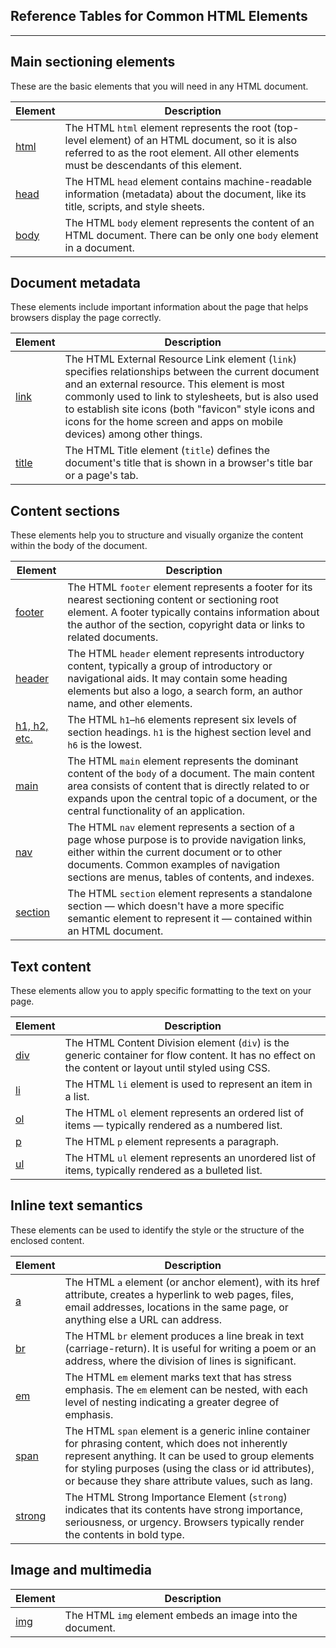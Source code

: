 <section class="markdown" ""><!--!-->

<h2 id="reference-tables-for-common-html-elements">Reference Tables for Common HTML Elements</h2>
<hr>
<h2 id="main-sectioning-elements">Main sectioning elements</h2>
<p>These are the basic elements that you will need in any HTML document.</p>
<table>
<thead>
<tr>
<th>Element</th>
<th>Description</th>
</tr>
</thead>
<tbody>
<tr>
<td><a href="https://developer.mozilla.org/en-US/docs/Web/HTML/Element/html" target="_blank">html</a></td>
<td>The HTML <code>html</code> element represents the root (top-level element) of an HTML document, so it is also referred to as the root element. All other elements must be descendants of this element.</td>
</tr>
<tr>
<td><a href="https://developer.mozilla.org/en-US/docs/Web/HTML/Element/head" target="_blank">head</a></td>
<td>The HTML <code>head</code> element contains machine-readable information (metadata) about the document, like its title, scripts, and style sheets.</td>
</tr>
<tr>
<td><a href="https://developer.mozilla.org/en-US/docs/Web/HTML/Element/body" target="_blank">body</a></td>
<td>The HTML <code>body</code> element represents the content of an HTML document. There can be only one <code>body</code> element in a document.</td>
</tr>
</tbody>
</table>
<h2 id="document-metadata">Document metadata</h2>
<p>These elements include important information about the page that helps browsers
display the page correctly.</p>
<table>
<thead>
<tr>
<th>Element</th>
<th>Description</th>
</tr>
</thead>
<tbody>
<tr>
<td><a href="https://developer.mozilla.org/en-US/docs/Web/HTML/Element/link" target="_blank">link</a></td>
<td>The HTML External Resource Link element (<code>link</code>) specifies relationships between the current document and an external resource. This element is most commonly used to link to stylesheets, but is also used to establish site icons (both "favicon" style icons and icons for the home screen and apps on mobile devices) among other things.</td>
</tr>
<tr>
<td><a href="https://developer.mozilla.org/en-US/docs/Web/HTML/Element/title" target="_blank">title</a></td>
<td>The HTML Title element (<code>title</code>) defines the document's title that is shown in a browser's title bar or a page's tab.</td>
</tr>
</tbody>
</table>
<h2 id="content-sections">Content sections</h2>
<p>These elements help you to structure and visually organize the content within
the body of the document.</p>
<table>
<thead>
<tr>
<th>Element</th>
<th>Description</th>
</tr>
</thead>
<tbody>
<tr>
<td><a href="https://developer.mozilla.org/en-US/docs/Web/HTML/Element/footer" target="_blank">footer</a></td>
<td>The HTML <code>footer</code> element represents a footer for its nearest sectioning content or sectioning root element. A footer typically contains information about the author of the section, copyright data or links to related documents.</td>
</tr>
<tr>
<td><a href="https://developer.mozilla.org/en-US/docs/Web/HTML/Element/header" target="_blank">header</a></td>
<td>The HTML <code>header</code> element represents introductory content, typically a group of introductory or navigational aids. It may contain some heading elements but also a logo, a search form, an author name, and other elements.</td>
</tr>
<tr>
<td><a href="https://developer.mozilla.org/en-US/docs/Web/HTML/Element/Heading_Elements" target="_blank">h1, h2, etc.</a></td>
<td>The HTML <code>h1</code>–<code>h6</code> elements represent six levels of section headings. <code>h1</code> is the highest section level and <code>h6</code> is the lowest.</td>
</tr>
<tr>
<td><a href="https://developer.mozilla.org/en-US/docs/Web/HTML/Element/main" target="_blank">main</a></td>
<td>The HTML <code>main</code> element represents the dominant content of the <code>body</code> of a document. The main content area consists of content that is directly related to or expands upon the central topic of a document, or the central functionality of an application.</td>
</tr>
<tr>
<td><a href="https://developer.mozilla.org/en-US/docs/Web/HTML/Element/nav" target="_blank">nav</a></td>
<td>The HTML <code>nav</code> element represents a section of a page whose purpose is to provide navigation links, either within the current document or to other documents. Common examples of navigation sections are menus, tables of contents, and indexes.</td>
</tr>
<tr>
<td><a href="https://developer.mozilla.org/en-US/docs/Web/HTML/Element/section" target="_blank">section</a></td>
<td>The HTML <code>section</code> element represents a standalone section — which doesn't have a more specific semantic element to represent it — contained within an HTML document.</td>
</tr>
</tbody>
</table>
<h2 id="text-content">Text content</h2>
<p>These elements allow you to apply specific formatting to the text on your page.</p>
<table>
<thead>
<tr>
<th>Element</th>
<th>Description</th>
</tr>
</thead>
<tbody>
<tr>
<td><a href="https://developer.mozilla.org/en-US/docs/Web/HTML/Element/div" target="_blank">div</a></td>
<td>The HTML Content Division element (<code>div</code>) is the generic container for flow content. It has no effect on the content or layout until styled using CSS.</td>
</tr>
<tr>
<td><a href="https://developer.mozilla.org/en-US/docs/Web/HTML/Element/li" target="_blank">li</a></td>
<td>The HTML <code>li</code> element is used to represent an item in a list.</td>
</tr>
<tr>
<td><a href="https://developer.mozilla.org/en-US/docs/Web/HTML/Element/ol" target="_blank">ol</a></td>
<td>The HTML <code>ol</code> element represents an ordered list of items — typically rendered as a numbered list.</td>
</tr>
<tr>
<td><a href="https://developer.mozilla.org/en-US/docs/Web/HTML/Element/p" target="_blank">p</a></td>
<td>The HTML <code>p</code> element represents a paragraph.</td>
</tr>
<tr>
<td><a href="https://developer.mozilla.org/en-US/docs/Web/HTML/Element/ul" target="_blank">ul</a></td>
<td>The HTML <code>ul</code> element represents an unordered list of items, typically rendered as a bulleted list.</td>
</tr>
</tbody>
</table>
<h2 id="inline-text-semantics">Inline text semantics</h2>
<p>These elements can be used to identify the style or the structure of the
enclosed content.</p>
<table>
<thead>
<tr>
<th>Element</th>
<th>Description</th>
</tr>
</thead>
<tbody>
<tr>
<td><a href="https://developer.mozilla.org/en-US/docs/Web/HTML/Element/a" target="_blank">a</a></td>
<td>The HTML <code>a</code> element (or anchor element), with its href attribute, creates a hyperlink to web pages, files, email addresses, locations in the same page, or anything else a URL can address.</td>
</tr>
<tr>
<td><a href="https://developer.mozilla.org/en-US/docs/Web/HTML/Element/br" target="_blank">br</a></td>
<td>The HTML <code>br</code> element produces a line break in text (carriage-return). It is useful for writing a poem or an address, where the division of lines is significant.</td>
</tr>
<tr>
<td><a href="https://developer.mozilla.org/en-US/docs/Web/HTML/Element/em" target="_blank">em</a></td>
<td>The HTML <code>em</code> element marks text that has stress emphasis. The <code>em</code> element can be nested, with each level of nesting indicating a greater degree of emphasis.</td>
</tr>
<tr>
<td><a href="https://developer.mozilla.org/en-US/docs/Web/HTML/Element/span" target="_blank">span</a></td>
<td>The HTML <code>span</code> element is a generic inline container for phrasing content, which does not inherently represent anything. It can be used to group elements for styling purposes (using the class or id attributes), or because they share attribute values, such as lang.</td>
</tr>
<tr>
<td><a href="https://developer.mozilla.org/en-US/docs/Web/HTML/Element/strong" target="_blank">strong</a></td>
<td>The HTML Strong Importance Element (<code>strong</code>) indicates that its contents have strong importance, seriousness, or urgency. Browsers typically render the contents in bold type.</td>
</tr>
</tbody>
</table>
<h2 id="image-and-multimedia">Image and multimedia</h2>
<table>
<thead>
<tr>
<th>Element</th>
<th>Description</th>
</tr>
</thead>
<tbody>
<tr>
<td><a href="https://developer.mozilla.org/en-US/docs/Web/HTML/Element/img" target="_blank">img</a></td>
<td>The HTML <code>img</code> element embeds an image into the document.</td>
</tr>
</tbody>
</table>

</section>
